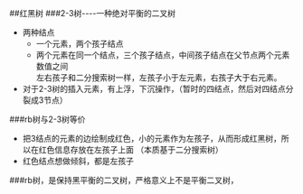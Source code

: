 ##红黑树
###2-3树----一种绝对平衡的二叉树
* 两种结点
    * 一个元素，两个孩子结点
    * 两个元素在同一个结点，三个孩子结点，中间孩子结点在父节点两个元素数值之间   \
    左右孩子和二分搜索树一样，左孩子小于左元素，右孩子大于右元素。
* 对于2-3树的插入元素，有上浮，下沉操作，（暂时的四结点，然后对四结点分裂成3节点）

###rb树与2-3树等价
* 把3结点的元素的边绘制成红色，小的元素作为左孩子，从而形成红黑树，所以在红色信息存放在左孩子上面 
（本质基于二分搜索树）
* 红色结点想做倾斜，都是左孩子

###rb树，是保持黑平衡的二叉树，严格意义上不是平衡二叉树，
